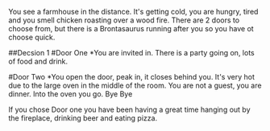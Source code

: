 You see a farmhouse in the distance. It's getting cold, you are hungry, tired and you smell chicken roasting over a wood fire. There are 2 doors to choose from, but there is a Brontasaurus running after you so you have ot choose quick.

##Decsion 1
#Door One
*You are invited in. There is a party going on, lots of food and drink.

#Door Two
*You open the door, peak in, it closes behind you. It's very hot due to the large oven in the middle of the room. You are not a guest, you are dinner. Into the oven you go. Bye Bye


If you chose Door one you have been having a great time hanging out by the fireplace, drinking beer and eating pizza.



